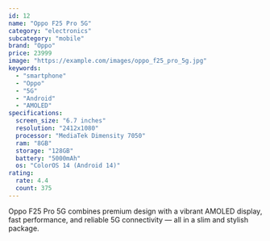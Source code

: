 ```yaml
---
id: 12
name: "Oppo F25 Pro 5G"
category: "electronics"
subcategory: "mobile"
brand: "Oppo"
price: 23999
image: "https://example.com/images/oppo_f25_pro_5g.jpg"
keywords:
  - "smartphone"
  - "Oppo"
  - "5G"
  - "Android"
  - "AMOLED"
specifications:
  screen_size: "6.7 inches"
  resolution: "2412x1080"
  processor: "MediaTek Dimensity 7050"
  ram: "8GB"
  storage: "128GB"
  battery: "5000mAh"
  os: "ColorOS 14 (Android 14)"
rating:
  rate: 4.4
  count: 375
---
```


Oppo F25 Pro 5G combines premium design with a vibrant AMOLED display, fast performance, and reliable 5G connectivity — all in a slim and stylish package.

